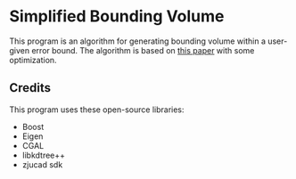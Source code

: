 # Simplified Bounding Volume

This program is an algorithm for generating bounding volume within a user-given error bound. The algorithm is based on [this paper](https://hal.inria.fr/hal-01186074/file/approximation.pdf) with some optimization.

## Credits

This program uses these open-source libraries:
* Boost
* Eigen
* CGAL
* libkdtree++
* zjucad sdk
